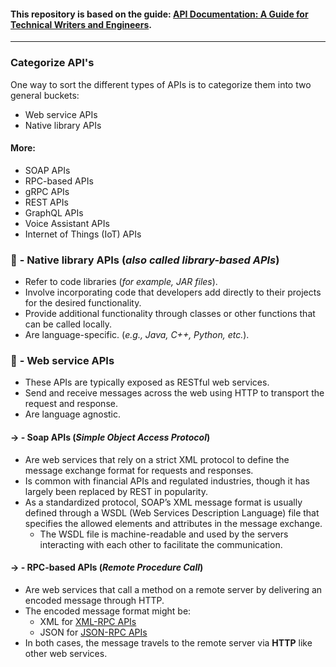 #### **This repository is based on the guide: [API Documentation: A Guide for Technical Writers and Engineers](https://idratherbewriting.com/learnapidoc/).**
------------

### **Categorize API's**
One way to sort the different types of APIs is to categorize them into two general buckets:
- Web service APIs
- Native library APIs

#### More: 
  - SOAP APIs
  - RPC-based APIs
  - gRPC APIs
  - REST APIs
  - GraphQL APIs
  - Voice Assistant APIs
  - Internet of Things (IoT) APIs

### 🔵 **- Native library APIs** (*also called library-based APIs*)
- Refer to code libraries (*for example, JAR files*).
- Involve incorporating code that developers add directly to their projects for the desired functionality.
- Provide additional functionality through classes or other functions that can be called locally. 
- Are language-specific. (*e.g., Java, C++, Python, etc.*).

### 🔵 **- Web service APIs**
- These APIs are typically exposed as RESTful web services.
- Send and receive messages across the web using HTTP to transport the request and response.
- Are language agnostic.

#### → **- Soap APIs** (*Simple Object Access Protocol*)
- Are web services that rely on a strict XML protocol to define the message exchange format for requests and responses. 
- Is common with financial APIs and regulated industries, though it has largely been replaced by REST in popularity.
- As a standardized protocol, SOAP’s XML message format is usually defined through a WSDL (Web Services Description Language) file that specifies the allowed elements and attributes in the message exchange. 
  - The WSDL file is machine-readable and used by the servers interacting with each other to facilitate the communication. 

#### → **- RPC-based APIs** (*Remote Procedure Call*)
- Are web services that call a method on a remote server by delivering an encoded message through HTTP. 
- The encoded message format might be:
  - XML for [XML-RPC APIs](https://en.wikipedia.org/wiki/XML-RPC)
  - JSON for [JSON-RPC APIs](https://en.wikipedia.org/wiki/JSON-RPC)
- In both cases, the message travels to the remote server via **HTTP** like other web services.